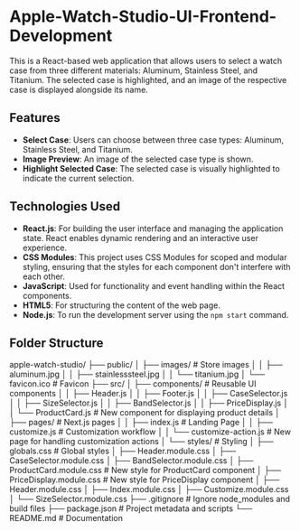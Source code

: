 # Apple-Watch-Studio-UI-Frontend-Development

This is a React-based web application that allows users to select a watch case from three different materials: Aluminum, Stainless Steel, and Titanium. The selected case is highlighted, and an image of the respective case is displayed alongside its name.

## Features

- **Select Case**: Users can choose between three case types: Aluminum, Stainless Steel, and Titanium.
- **Image Preview**: An image of the selected case type is shown.
- **Highlight Selected Case**: The selected case is visually highlighted to indicate the current selection.

## Technologies Used

- **React.js**: For building the user interface and managing the application state. React enables dynamic rendering and an interactive user experience.
- **CSS Modules**: This project uses CSS Modules for scoped and modular styling, ensuring that the styles for each component don't interfere with each other.
- **JavaScript**: Used for functionality and event handling within the React components.
- **HTML5**: For structuring the content of the web page.
- **Node.js**: To run the development server using the `npm start` command.


## Folder Structure

apple-watch-studio/
├── public/
│   ├── images/              # Store images
│   │   ├── aluminum.jpg
│   │   ├── stainlesssteel.jpg
│   │   └── titanium.jpg
│   └── favicon.ico          # Favicon
├── src/
│   ├── components/          # Reusable UI components
│   │   ├── Header.js
│   │   ├── Footer.js
│   │   ├── CaseSelector.js
│   │   ├── SizeSelector.js
│   │   ├── BandSelector.js
│   │   ├── PriceDisplay.js
│   │   └── ProductCard.js   # New component for displaying product details
│   ├── pages/               # Next.js pages
│   │   ├── index.js         # Landing Page
│   │   ├── customize.js     # Customization workflow
│   │   └── customize-action.js  # New page for handling customization actions
│   └── styles/              # Styling
│       ├── globals.css      # Global styles
│       ├── Header.module.css
│       ├── CaseSelector.module.css
│       ├── BandSelector.module.css
│       ├── ProductCard.module.css   # New style for ProductCard component
│       ├── PriceDisplay.module.css  # New style for PriceDisplay component
│       ├── Header.module.css
│       ├── Index.module.css
│       ├── Customize.module.css
│       └── SizeSelector.module.css
├── .gitignore               # Ignore node_modules and build files
├── package.json             # Project metadata and scripts
└── README.md                # Documentation

